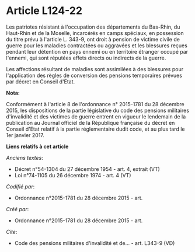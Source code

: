 # Article L124-22

Les patriotes résistant à l'occupation des départements du Bas-Rhin, du Haut-Rhin et de la Moselle, incarcérés en camps
spéciaux, en possession du titre prévu à l'article L. 343-9, ont droit à pension de victime civile de guerre pour les
maladies contractées ou aggravées et les blessures reçues pendant leur détention en pays ennemi ou en territoire étranger
occupé par l'ennemi, qui sont réputées effets directs ou indirects de la guerre.

Les affections résultant de maladies sont assimilées à des blessures pour l'application des règles de conversion des pensions
temporaires prévues par décret en Conseil d'Etat.

**Nota:**

Conformément à l'article 8 de l'ordonnance n° 2015-1781 du 28 décembre 2015, les dispositions de la partie législative du
code des pensions militaires d'invalidité et des victimes de guerre entrent en vigueur le lendemain de la publication au
Journal officiel de la République française du décret en Conseil d'Etat relatif à la partie réglementaire dudit code, et au
plus tard le 1er janvier 2017.

**Liens relatifs à cet article**

_Anciens textes_:

  - Décret n°54-1304 du 27 décembre 1954 - art. 4, extrait (VT)
  - Loi n°74-1105 du 26 décembre 1974 - art. 4 (VT)

_Codifié par_:

  - Ordonnance n°2015-1781 du 28 décembre 2015 - art.

_Créé par_:

  - Ordonnance n°2015-1781 du 28 décembre 2015 - art.

_Cite_:

  - Code des pensions militaires d'invalidité et de... - art. L343-9 (VD)

